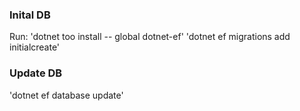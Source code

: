﻿### Inital DB
Run:
'dotnet too install -- global dotnet-ef'
'dotnet ef migrations add initialcreate'

### Update DB
'dotnet ef database update'

